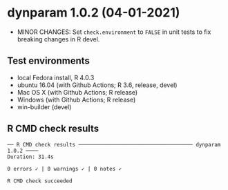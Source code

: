 # dynparam 1.0.2 (04-01-2021)

* MINOR CHANGES: Set `check.environment` to `FALSE` in unit tests to fix breaking changes in R devel.

## Test environments
* local Fedora install, R 4.0.3
* ubuntu 16.04 (with Github Actions; R 3.6, release, devel)
* Mac OS X (with Github Actions; R release)
* Windows (with Github Actions; R release)
* win-builder (devel)

## R CMD check results

```
── R CMD check results ───────────────────────────────────── dynparam 1.0.2 ────
Duration: 31.4s

0 errors ✓ | 0 warnings ✓ | 0 notes ✓

R CMD check succeeded

```
